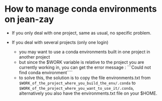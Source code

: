 # How to manage conda environments on jean-zay

 - If you only deal with one project, same as usual, no specific problem.

 - If you deal with several projects (only one login)
    - you may want to use a conda environments built in one project in another project
    - but since the $WORK variable is relative to the project you are currently working in, you can get the error message : ```Could not find conda environment````
    - to solve this, the solution is to copy the file environments.txt from ```$WORK_of_the_project_where_you_build_the_env/.conda``` to ```$WORK_of_the_project_where_you_want_to_use_it/.conda```, alternatively you also have the environments.txt file on your $HOME.
    
    
